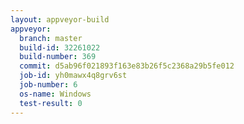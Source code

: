 ```yaml
---
layout: appveyor-build
appveyor:
  branch: master
  build-id: 32261022
  build-number: 369
  commit: d5ab96f021893f163e83b26f5c2368a29b5fe012
  job-id: yh0mawx4q8grv6st
  job-number: 6
  os-name: Windows
  test-result: 0
---
```

